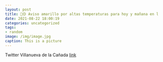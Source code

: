 ```yaml
---
layout: post
title: 📢🟡 Aviso amarillo por altas temperaturas para hoy y mañana en la @ComunidadMadrid. Puedes consultar los datos de @AEMET_Madrid  ...
date: 2021-08-22 18:00:19
categories: uncategorized
tags:
- random
image: /img/image.jpg
caption: This is a picture
---
```

Twitter Villanueva de la Cañada [link](https://twitter.com/AytoVDLCanada/status/1429358921479774209)
